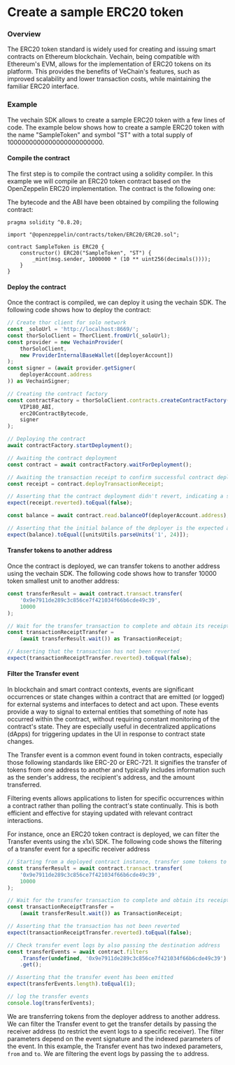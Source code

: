 # Create a sample ERC20 token

### Overview
The ERC20 token standard is widely used for creating and issuing smart contracts on Ethereum blockchain. Vechain, being compatible with Ethereum's EVM, allows for the implementation of ERC20 tokens on its platform. This provides the benefits of VeChain's features, such as improved scalability and lower transaction costs, while maintaining the familiar ERC20 interface.

### Example

The vechain SDK allows to create a sample ERC20 token with a few lines of code. The example below shows how to create a sample ERC20 token with the name "SampleToken" and symbol "ST" with a total supply of 1000000000000000000000000.

#### Compile the contract

The first step is to compile the contract using a solidity compiler. In this example we will compile an ERC20 token contract based on the OpenZeppelin ERC20 implementation. The contract is the following one:

The bytecode and the ABI have been obtained by compiling the following contract:

```solidity
pragma solidity ^0.8.20;

import "@openzeppelin/contracts/token/ERC20/ERC20.sol";

contract SampleToken is ERC20 {
    constructor() ERC20("SampleToken", "ST") {
        _mint(msg.sender, 1000000 * (10 ** uint256(decimals())));
    }
}
```

#### Deploy the contract

Once the contract is compiled, we can deploy it using the vechain SDK. The following code shows how to deploy the contract:


```typescript { name=contract-create-erc20-token, category=example }
// Create thor client for solo network
const _soloUrl = 'http://localhost:8669/';
const thorSoloClient = ThorClient.fromUrl(_soloUrl);
const provider = new VechainProvider(
    thorSoloClient,
    new ProviderInternalBaseWallet([deployerAccount])
);
const signer = (await provider.getSigner(
    deployerAccount.address
)) as VechainSigner;

// Creating the contract factory
const contractFactory = thorSoloClient.contracts.createContractFactory(
    VIP180_ABI,
    erc20ContractBytecode,
    signer
);

// Deploying the contract
await contractFactory.startDeployment();

// Awaiting the contract deployment
const contract = await contractFactory.waitForDeployment();

// Awaiting the transaction receipt to confirm successful contract deployment
const receipt = contract.deployTransactionReceipt;

// Asserting that the contract deployment didn't revert, indicating a successful deployment
expect(receipt.reverted).toEqual(false);

const balance = await contract.read.balanceOf(deployerAccount.address);

// Asserting that the initial balance of the deployer is the expected amount (1e24)
expect(balance).toEqual([unitsUtils.parseUnits('1', 24)]);
```


#### Transfer tokens to another address

Once the contract is deployed, we can transfer tokens to another address using the vechain SDK. The following code shows how to transfer 10000 token smallest unit to another address:

```typescript { name=contract-transfer-erc20-token, category=example }
const transferResult = await contract.transact.transfer(
    '0x9e7911de289c3c856ce7f421034f66b6cde49c39',
    10000
);

// Wait for the transfer transaction to complete and obtain its receipt
const transactionReceiptTransfer =
    (await transferResult.wait()) as TransactionReceipt;

// Asserting that the transaction has not been reverted
expect(transactionReceiptTransfer.reverted).toEqual(false);
```


#### Filter the Transfer event

In blockchain and smart contract contexts, events are significant occurrences or state changes within a contract that are emitted (or logged) for external systems and interfaces to detect and act upon. These events provide a way to signal to external entities that something of note has occurred within the contract, without requiring constant monitoring of the contract's state. They are especially useful in decentralized applications (dApps) for triggering updates in the UI in response to contract state changes.

The Transfer event is a common event found in token contracts, especially those following standards like ERC-20 or ERC-721. It signifies the transfer of tokens from one address to another and typically includes information such as the sender's address, the recipient's address, and the amount transferred.

Filtering events allows applications to listen for specific occurrences within a contract rather than polling the contract's state continually. This is both efficient and effective for staying updated with relevant contract interactions.



For instance, once an ERC20 token contract is deployed, we can filter the Transfer events using the x1x\ SDK. The following code shows the filtering of a transfer event for a specific receiver address

```typescript { name=contract-event-filter, category=example }
// Starting from a deployed contract instance, transfer some tokens to a specific address
const transferResult = await contract.transact.transfer(
    '0x9e7911de289c3c856ce7f421034f66b6cde49c39',
    10000
);

// Wait for the transfer transaction to complete and obtain its receipt
const transactionReceiptTransfer =
    (await transferResult.wait()) as TransactionReceipt;

// Asserting that the transaction has not been reverted
expect(transactionReceiptTransfer.reverted).toEqual(false);

// Check transfer event logs by also passing the destination address
const transferEvents = await contract.filters
    .Transfer(undefined, '0x9e7911de289c3c856ce7f421034f66b6cde49c39')
    .get();

// Asserting that the transfer event has been emitted
expect(transferEvents.length).toEqual(1);

// log the transfer events
console.log(transferEvents);
```

We are transferring tokens from the deployer address to another address. We can filter the Transfer event to get the transfer details by passing the receiver address (to restrict the event logs to a specific receiver). The filter parameters depend on the event signature and the indexed parameters of the event. In this example, the Transfer event has two indexed parameters, `from` and `to`. We are filtering the event logs by passing the `to` address.

